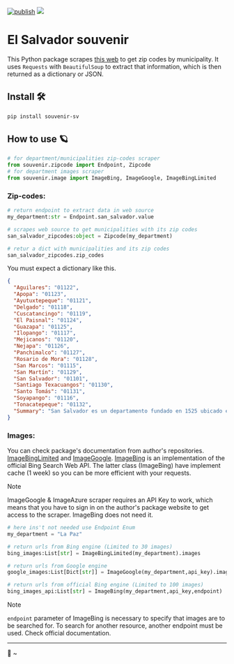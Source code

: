 <div aling="center">
 
[![publish](https://github.com/standoge/souvenir-sv/actions/workflows/publish.yml/badge.svg)](https://github.com/standoge/souvenir-sv/actions/workflows/publish.yml)
<img src="https://img.shields.io/badge/pip-v.2.1.5-blue" display="inline-block" />

</div>


# El Salvador souvenir

This Python package scrapes [this web](https://www.listasal.info/articulos/codigo-postal-el-salvador.shtml) to get zip codes by municipality. It uses `Requests` with `BeautifulSoup` to extract that information, which is then returned as a dictionary or JSON.
 ## Install 🛠️


```bash
pip install souvenir-sv
```

## How to use 🪐

```python
# for department/municipalities zip-codes scraper
from souvenir.zipcode import Endpoint, Zipcode
# for department images scraper
from souvenir.image import ImageBing, ImageGoogle, ImageBingLimited
```

### Zip-codes:

```python
# return endpoint to extract data in web source
my_department:str = Endpoint.san_salvador.value

# scrapes web source to get municipalities with its zip codes
san_salvador_zipcodes:object = Zipcode(my_department)

# retur a dict with municipalities and its zip codes
san_salvador_zipcodes.zip_codes
```

You must expect a dictionary like this.

```json
{
  "Aguilares": "01122",
  "Apopa": "01123",
  "Ayutuxtepeque": "01121",
  "Delgado": "01118",
  "Cuscatancingo": "01119",
  "El Paisnal": "01124",
  "Guazapa": "01125",
  "Ilopango": "01117",
  "Mejicanos": "01120",
  "Nejapa": "01126",
  "Panchimalco": "01127",
  "Rosario de Mora": "01128",
  "San Marcos": "01115",
  "San Martín": "01129",
  "San Salvador": "01101",
  "Santiago Texacuangos": "01130",
  "Santo Tomás": "01131",
  "Soyapango": "01116",
  "Tonacatepeque": "01132",
  "Summary": "San Salvador es un departamento fundado en 1525 ubicado en la Zona Central de El Salvador. Posee 3 distritos y 19 municipios."
}
```

### Images:
You can check package's documentation from author's repositories.
[ImageBingLimited](https://github.com/ffreemt/bing-image-urls) and [ImageGoogle](https://github.com/arrrlo/Google-Images-Search). [ImageBing](https://learn.microsoft.com/en-us/bing/search-apis/bing-image-search/reference/endpoints?source=recommendations) is an implementation of the official Bing Search Web API. The latter class (ImageBing) have implement cache (1 week) so you can be more efficient with your requests.

> [!Note]
> ImageGoogle & ImageAzure scraper requires an API Key to work, which means that you have to sign in on the author's package website to get access to the scraper. ImageBing does not need it.

```python
# here ins't not needed use Endpoint Enum
my_department = "La Paz"

# return urls from Bing engine (Limited to 30 images)
bing_images:List[str] = ImageBingLimited(my_department).images

# return urls from Google engine
google_images:List[Dict[str]] = ImageGoogle(my_department,api_key).images

# return urls from official Bing engine (Limited to 100 images)
bing_images_api:List[str] = ImageBing(my_department,api_key,endpoint)
```

> [!Note]
> `endpoint` parameter of ImageBing is necessary to specify that images are to be searched for. To search for another resource, another endpoint must be used. Check official documentation.

----
:bamboo: ~
